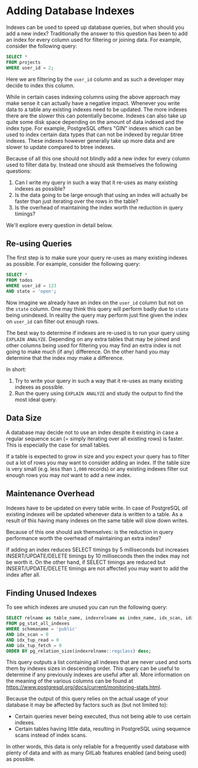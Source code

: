 # Adding Database Indexes

Indexes can be used to speed up database queries, but when should you add a new
index? Traditionally the answer to this question has been to add an index for
every column used for filtering or joining data. For example, consider the
following query:

```sql
SELECT *
FROM projects
WHERE user_id = 2;
```

Here we are filtering by the `user_id` column and as such a developer may decide
to index this column.

While in certain cases indexing columns using the above approach may make sense
it can actually have a negative impact. Whenever you write data to a table any
existing indexes need to be updated. The more indexes there are the slower this
can potentially become. Indexes can also take up quite some disk space depending
on the amount of data indexed and the index type. For example, PostgreSQL offers
"GIN" indexes which can be used to index certain data types that can not be
indexed by regular btree indexes. These indexes however generally take up more
data and are slower to update compared to btree indexes.

Because of all this one should not blindly add a new index for every column used
to filter data by. Instead one should ask themselves the following questions:

1. Can I write my query in such a way that it re-uses as many existing indexes
   as possible?
1. Is the data going to be large enough that using an index will actually be
   faster than just iterating over the rows in the table?
1. Is the overhead of maintaining the index worth the reduction in query
   timings?

We'll explore every question in detail below.

## Re-using Queries

The first step is to make sure your query re-uses as many existing indexes as
possible. For example, consider the following query:

```sql
SELECT *
FROM todos
WHERE user_id = 123
AND state = 'open';
```

Now imagine we already have an index on the `user_id` column but not on the
`state` column. One may think this query will perform badly due to `state` being
unindexed. In reality the query may perform just fine given the index on
`user_id` can filter out enough rows.

The best way to determine if indexes are re-used is to run your query using
`EXPLAIN ANALYZE`. Depending on any extra tables that may be joined and
other columns being used for filtering you may find an extra index is not going
to make much (if any) difference. On the other hand you may determine that the
index _may_ make a difference.

In short:

1. Try to write your query in such a way that it re-uses as many existing
   indexes as possible.
1. Run the query using `EXPLAIN ANALYZE` and study the output to find the most
   ideal query.

## Data Size

A database may decide not to use an index despite it existing in case a regular
sequence scan (= simply iterating over all existing rows) is faster. This is
especially the case for small tables.

If a table is expected to grow in size and you expect your query has to filter
out a lot of rows you may want to consider adding an index. If the table size is
very small (e.g. less than `1,000` records) or any existing indexes filter out
enough rows you may _not_ want to add a new index.

## Maintenance Overhead

Indexes have to be updated on every table write. In case of PostgreSQL _all_
existing indexes will be updated whenever data is written to a table. As a
result of this having many indexes on the same table will slow down writes.

Because of this one should ask themselves: is the reduction in query performance
worth the overhead of maintaining an extra index?

If adding an index reduces SELECT timings by 5 milliseconds but increases
INSERT/UPDATE/DELETE timings by 10 milliseconds then the index may not be worth
it. On the other hand, if SELECT timings are reduced but INSERT/UPDATE/DELETE
timings are not affected you may want to add the index after all.

## Finding Unused Indexes

To see which indexes are unused you can run the following query:

```sql
SELECT relname as table_name, indexrelname as index_name, idx_scan, idx_tup_read, idx_tup_fetch, pg_size_pretty(pg_relation_size(indexrelname::regclass))
FROM pg_stat_all_indexes
WHERE schemaname = 'public'
AND idx_scan = 0
AND idx_tup_read = 0
AND idx_tup_fetch = 0
ORDER BY pg_relation_size(indexrelname::regclass) desc;
```

This query outputs a list containing all indexes that are never used and sorts
them by indexes sizes in descending order. This query can be useful to
determine if any previously indexes are useful after all. More information on
the meaning of the various columns can be found at
<https://www.postgresql.org/docs/current/monitoring-stats.html>.

Because the output of this query relies on the actual usage of your database it
may be affected by factors such as (but not limited to):

- Certain queries never being executed, thus not being able to use certain
  indexes.
- Certain tables having little data, resulting in PostgreSQL using sequence
  scans instead of index scans.

In other words, this data is only reliable for a frequently used database with
plenty of data and with as many GitLab features enabled (and being used) as
possible.
